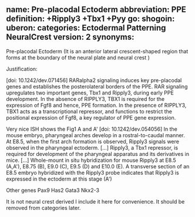 name: Pre-placodal Ectoderm
abbreviation: PPE
definition: +Ripply3 +Tbx1 +Pyy
go:
shogoin: 
uberon:
categories: Ectodermal Patterning NeuralCrest
version: 2
synonyms:
---

Pre-placodal Ectoderm (It is an anterior lateral crescent-shaped region that forms at the boundary of the neural plate and neural crest )

Justification:

[doi: 10.1242/dev.071456] RARalpha2 signaling induces key pre-placodal genes and establishes the posterolateral borders of the PPE. RAR signaling upregulates two important genes, Tbx1 and Ripply3, during early PPE development. In the absence of RIPPLY3, TBX1 is required for the expression of Fgf8 and hence, PPE formation. In the presence of RIPPLY3, TBX1 acts as a transcriptional repressor, and functions to restrict the positional expression of Fgf8, a key regulator of PPE gene expression.


Very nice ISH shows the Fig1 A and A'
[doi: 10.1242/dev.054056] In the mouse embryo, pharyngeal arches develop in a rostral-to-caudal manner. At E8.5, when the first arch formation is observed, Ripply3 signals were observed in the pharyngeal ectoderm. [...] Ripply3, a Tbx1 repressor, is required for development of the pharyngeal apparatus and its derivatives in mice. [...] Whole-mount in situ hybridization for mouse Ripply3 at E8.5 (A,A'), E8.75 (B), E9.0 (C), E9.5 (D) and E10.0 (E). A transverse section of an E8.5 embryo hybridized with the Ripply3 probe indicates that Ripply3 is expressed in the ectoderm at this stage (A') 

Other genes
Pax9 Has2 Gata3 Nkx2-3


It is not neural crest derived I include it here for convenience. It should be removed from categories later.